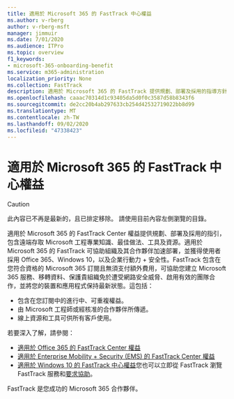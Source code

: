 ```yaml
---
title: 適用於 Microsoft 365 的 FastTrack 中心權益
ms.author: v-rberg
author: v-rberg-msft
manager: jimmuir
ms.date: 7/01/2020
ms.audience: ITPro
ms.topic: overview
f1_keywords:
- microsoft-365-onboarding-benefit
ms.service: m365-administration
localization_priority: None
ms.collection: FastTrack
description: 適用於 Microsoft 365 的 FastTrack 提供規劃、部署及採用的指導方針，包含遠端存取 Microsoft 工程專業知識、最佳做法、工具及資源。適用於 Microsoft 365 的 FastTrack 可協助組織及其合作夥伴加速部署，並獲得使用者採用 Office 365、Windows 10，以及企業行動力 + 安全性。
ms.openlocfilehash: caaac70314d1c93405da5d0f0c3587d58b8343f6
ms.sourcegitcommit: de2cc20b4ab297633cb254d42532719022bb8d99
ms.translationtype: MT
ms.contentlocale: zh-TW
ms.lasthandoff: 09/02/2020
ms.locfileid: "47338423"
---
```

# <a name="fasttrack-center-benefit-for-microsoft-365"></a>適用於 Microsoft 365 的 FastTrack 中心權益

> [!CAUTION]
> 此內容已不再是最新的，且已排定移除。 請使用目前內容左側瀏覽的目錄。

適用於 Microsoft 365 的 FastTrack Center 權益提供規劃、部署及採用的指引，包含遠端存取 Microsoft 工程專業知識、最佳做法、工具及資源。適用於 Microsoft 365 的 FastTrack 可協助組織及其合作夥伴加速部署，並獲得使用者採用 Office 365、Windows 10，以及企業行動力 + 安全性。FastTrack 包含在您符合資格的 Microsoft 365 訂閱且無須支付額外費用，可協助您建立 Microsoft 365 服務、移轉資料、保護貴組織免於遭受網路安全威脅、啟用有效的團隊合作，並將您的裝置和應用程式保持最新狀態。這包括：

- 包含在您訂閱中的進行中、可重複權益。
- 由 Microsoft 工程師或經核准的合作夥伴所傳遞。
- 線上資源和工具可供所有客戶使用。
  
若要深入了解，請參閱：

- [適用於 Office 365 的 FastTrack Center 權益](O365-fasttrack-benefit-for-office-365.md) 
- [適用於 Enterprise Mobility + Security (EMS) 的 FastTrack Center 權益](EMS-fasttrack-benefit-for-EMS.md)
- [適用於 Windows 10 的 FastTrack 中心權益](Win-10-fasttrack-benefit-for-Windows-10.md)您也可以立即從 FastTrack 瀏覽 FastTrack 服務和[要求協助](https://go.microsoft.com/fwlink/p/?LinkId=2003903)。

FastTrack 是您成功的 Microsoft 365 合作夥伴。
  